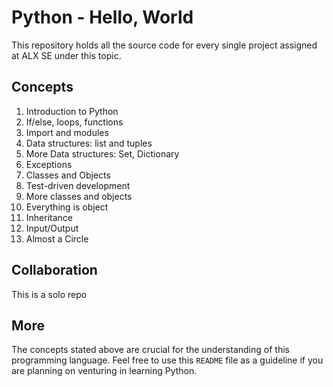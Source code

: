 # Python - Hello, World
This repository holds all the source code for every single project assigned at ALX SE under this topic.

## Concepts
1. Introduction to Python
2. If/else, loops, functions
3. Import and modules
4. Data structures: list and tuples
5. More Data structures: Set, Dictionary
6. Exceptions
7. Classes and Objects
8. Test-driven development
9. More classes and objects
10. Everything is object
11. Inheritance
12. Input/Output
13. Almost a Circle


## Collaboration
This is a solo repo


## More
The concepts stated above are crucial for the understanding of this programming language. Feel free to use this `README` file as a guideline if you are planning on venturing in learning Python.

